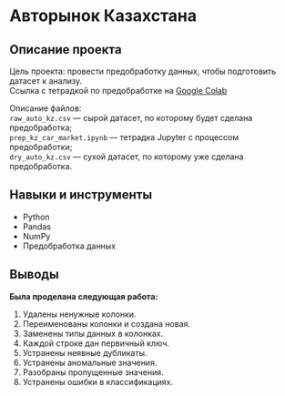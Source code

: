 # Авторынок Казахстана

## Описание проекта
Цель проекта: провести предобработку данных, чтобы подготовить датасет к анализу.\
Ссылка с тетрадкой по предобработке на [Google Colab](https://colab.research.google.com/drive/1cRgxoe7U0FZqog4jffyAAiFc_8wJe3Qj?usp=sharing)

Описание файлов:\
`raw_auto_kz.csv` — сырой датасет, по которому будет сделана предобработка;\
`prep_kz_car_market.ipynb` — тетрадка Jupyter с процессом предобработки;\
`dry_auto_kz.csv` — сухой датасет, по которому уже сделана предобработка.


## Навыки и инструменты
* Python
* Pandas
* NumPy
* Предобработка данных


## Выводы
**Была проделана следующая работа:**
1. Удалены ненужные колонки.
2. Переименованы колонки и создана новая.
3. Заменены типы данных в колонках.
4. Каждой строке дан первичный ключ.
5. Устранены неявные дубликаты.
6. Устранены аномальные значения.
7. Разобраны пропущенные значения.
8. Устранены ошибки в классификациях.
